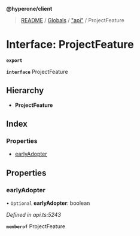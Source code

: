 **@hyperone/client**

> [README](../README.md) / [Globals](../globals.md) / ["api"](../modules/_api_.md) / ProjectFeature

# Interface: ProjectFeature

**`export`** 

**`interface`** ProjectFeature

## Hierarchy

* **ProjectFeature**

## Index

### Properties

* [earlyAdopter](_api_.projectfeature.md#earlyadopter)

## Properties

### earlyAdopter

• `Optional` **earlyAdopter**: boolean

*Defined in api.ts:5243*

**`memberof`** ProjectFeature

